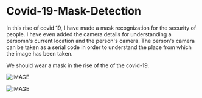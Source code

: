 # Covid-19-Mask-Detection

In this rise of covid 19, I have made a mask recognization for the security of people. I have even added the camera details for understanding a persomn's current location and the person's camera. The person's camera can be taken as a serial code in order to understand the place from which the image has been taken.

We should wear a mask in the rise of the of the covid-19.

![IMAGE](https://user-images.githubusercontent.com/23039235/80299529-c4913300-87b2-11ea-9471-3ab2e6b3a6ce.JPG)

![IMAGE](https://user-images.githubusercontent.com/23039235/80299529-c4913300-87b2-11ea-9471-3ab2e6b3a6ce.JPG)

